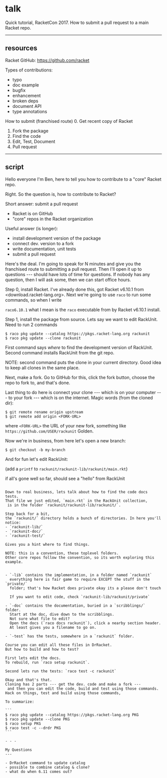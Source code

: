 talk
===

Quick tutorial, RacketCon 2017.
How to submit a pull request to a main Racket repo.

- - -

resources
---

Racket GitHub:
https://github.com/racket

Types of contributions:
- typo
- doc example
- bugfix
- enhancement
- broken deps
- document API
- type annotations

How to submit (franchised route)
0. Get recent copy of Racket
1. Fork the package
2. Find the code
3. Edit, Test, Document
4. Pull request


- - -

script
---

Hello everyone I'm Ben, here to tell you how to contribute to a "core" Racket
repo.

Right. So the question is, how to contribute to Racket?

Short answer: submit a pull request
- Racket is on GitHub
- "core" repos in the Racket organization


Useful answer (is longer):
- install development version of the package
- connect dev. version to a fork
- write documentation, unit tests
- submit a pull request

Here's the deal. I'm going to speak for N minutes and give you the franchised
route to submitting a pull request. Then I'll open it up to questions --- should
have lots of time for questions. If nobody has any question, then I will ask
some, then we can start office hours.


Step 0, install Racket. I've already done this, got Racket v6.10.1 from
<download.racket-lang.org>. Next we're going to use `raco` to run some commands,
so when I write

`raco6.10.1` what I mean is the `raco` executable from by Racket v6.10.1 install.


Step 1, install the package from source. Lets say we want to edit RackUnit.
Need to run 2 commands

```
$ raco pkg update --catalog https://pkgs.racket-lang.org rackunit
$ raco pkg update --clone rackunit
```

First command says _where_ to find the development version of RackUnit.
Second command installs RackUnit from the git repo.

NOTE: second command puts the clone in your current directory.
Good idea to keep all clones in the same place.


Next, make a fork.
Go to GitHub for this, click the fork button, choose the repo to fork to, and that's done.

Last thing to do here is connect your clone --- which is on your computer --- to
your fork --- which is on the internet. Magic words (from the cloned dir):

```
$ git remote rename origin upstream
$ git remote add origin <FORK-URL>
```

where `<FORK-URL>` the URL of your new fork, something like `https://github.com/USER/rackunit`
Golden.

Now we're in business, from here let's open a new branch:

```
$ git checkout -b my-branch
```

And for fun let's edit RackUnit:

(add a `printf` to `rackunit/rackunit-lib/rackunit/main.rkt`)

if all's gone well so far, should see a "hello" from RackUnit


~~~ FUNKY HENCEFORTH ~~~

Down to real business, lets talk about how to find the code docs tests.
That file we just edited, `main.rkt` in the RackUnit collection,
 is in the folder `rackunit/rackunit-lib/rackunit/`.

Step back for a bit,
the `rackunit/` directory holds a bunch of directories. In here you'll notice:
- `rackunit-lib/`
- `rackunit-doc/`
- `rackunit-test/`

Gives you a hint where to find things.

NOTE: this is a convention, these toplevel folders.
Other core repos follow the convention, so its worth exploring this example.


- `-lib` contains the implementation, in a folder named `rackunit`
  everything here is fair game to require EXCEPT the stuff in the `private/`
  folder; that's how Racket does private okay its a please don't touch

  If you want to edit code, check `rackunit-lib/rackunit/private`

- `-doc` contains the documentation, buried in a `scribblings/` folder.
  Start at the doc, dive down to the scribblings.
  Not sure what file to edit?
  Open the docs (`raco docs rackunit`), click a nearby section header.
  At least gives you a filename to go on.

- `-test` has the tests, somewhere in a `rackunit` folder.

Course you can edit all these files in DrRacket.
But how to build and how to test?

First lets edit the docs.
To rebuild, run `raco setup rackunit`.

Second lets run the tests: `raco test -c rackunit`

Okay and that's that.
Cloning has 2 parts --- get the dev. code and make a fork ---
 and then you can edit the code, build and test using those commands.
Hack on things, test and build using those commands,

To summarize:

```
$ raco pkg update --catalog https://pkgs.racket-lang.org PKG
$ raco pkg update --clone PKG
$ raco setup PKG
$ raco test -c --drdr PKG
```

- - -

My Questions
---

- DrRacket command to update catalog
- possible to combine catalog & clone?
- what do when 6.11 comes out?

